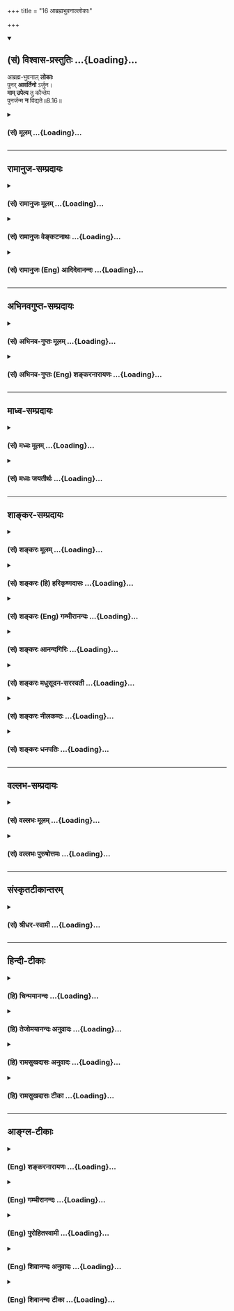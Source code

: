 +++
title = "16 आब्रह्मभुवनाल्लोकाः"

+++
<div class="js_include" newlevelforh1="2" title="(सं) विश्वास-प्रस्तुतिः" unfilled url="/mahAbhAratam/shlokashaH/06-bhIShma-parva/03-bhagavad-gItA-parva/saMskRtam/vishvAsa-prastutiH/08_axara-para-brahma-yo/16_AbrahmabhuvanAllo.md">
<details open><summary><h2>(सं) विश्वास-प्रस्तुतिः ...{Loading}...</h2></summary>

आब्रह्म-भुवनाल् **लोकाः**  
पुनर् **आवर्तिनो** ऽर्जुन।  
**माम् उपेत्य** तु कौन्तेय  
पुनर्जन्म **न** विद्यते॥8.16॥
</details>
</div>
<div class="js_include collapsed" newlevelforh1="3" title="(सं) मूलम्" unfilled url="/mahAbhAratam/shlokashaH/06-bhIShma-parva/03-bhagavad-gItA-parva/saMskRtam/mUlam/08_axara-para-brahma-yo/16_AbrahmabhuvanAllo.md">
<details><summary><h3>(सं) मूलम् ...{Loading}...</h3></summary>

आब्रह्मभुवनाल्लोकाः पुनरावर्तिनोऽर्जुन।  
मामुपेत्य तु कौन्तेय पुनर्जन्म न विद्यते।।8.16।।
</details>
</div>


_________________
## रामानुज-सम्प्रदायः
<div class="js_include collapsed" newlevelforh1="3" title="(सं) रामानुजः मूलम्" unfilled url="/mahAbhAratam/shlokashaH/06-bhIShma-parva/03-bhagavad-gItA-parva/saMskRtam/rAmAnujaH/mUlam/08_axara-para-brahma-yo/16_AbrahmabhuvanAllo.md">
<details><summary><h3>(सं) रामानुजः मूलम् ...{Loading}...</h3></summary>

।।8.16।। ब्रह्मलोकपर्यन्ताः ब्रह्माण्डोदरवर्तिनः सर्वे **लोकाः**
भोगैश्वर्यालयाः **पुनरावर्तिनः** विनाशिनः। अत ऐश्वर्यगतिं प्राप्तानां
प्राप्यस्थानविनाशाद् विनाशित्वम् अवर्जनीयम्। **मां** सर्वज्ञं
सत्यसंकल्पं निखिलजगदुत्पत्तिस्थितिलयलीलं परमकारुणिकं सदा एकरूपं
प्राप्तानां विनाशप्रसङ्गाभावात् तेषां **पुनर्जन्म न
विद्यते। ब्रह्मलोकपर्यन्तानां लोकानां तदन्तर्वर्तिनां च
परमपुरुषसंकल्पकृताम् उत्पत्तिविनाशकालव्यवस्थाम् आह --**

</details>
</div>
<div class="js_include collapsed" newlevelforh1="3" title="(सं) रामानुजः वेङ्कटनाथः" unfilled url="/mahAbhAratam/shlokashaH/06-bhIShma-parva/03-bhagavad-gItA-parva/saMskRtam/rAmAnujaH/venkaTanAthaH/08_axara-para-brahma-yo/16_AbrahmabhuvanAllo.md">
<details><summary><h3>(सं) रामानुजः वेङ्कटनाथः ...{Loading}...</h3></summary>

  
  
।।8.16।। अप्रसक्तस्य प्रतिषेधायोगात् प्रतिषेध्यस्य प्रसङ्गिनश्च
आसन्नवर्तिन उपादातुमुचितत्वान्नश्वरफलभूतैश्वर्यार्थिनां जन्ममात्रं
तन्निषेधमुखेन सूचितम् अतस्तत्रापि हेतुरेव केवलं वक्तव्य इत्यभिप्रायेणाह
-- ऐश्वर्यगतिमिति। मामुपेत्य तु इति भगवतः
प्रतियोगीकरणादाङोऽत्राभिविधिपरत्वाभिप्रायेणाहब्रह्मलोकेति।
प्रकृत्याख्यभगवन्मायामहोदधौ ब्रह्माण्डैरपि यदा बुद्बुदायितं तदा कैव कथा
तदन्तर्वर्तिनां लोकानामित्यभिप्रायेणब्रह्माण्डोदरवर्तिन इत्युक्तम्। तेन
परमाकाशव्यवच्छेदसिद्धिश्च।
ऐश्वर्यानित्यताप्रतिपादनपरत्वायोक्तंभोगैश्वर्यालया इति।
भुवनशब्दसमभिव्याहृतस्य लोकशब्दस्य जनविषयत्वायोगाल्लोकस्व गमनाभावेन
पुनरावृत्तेरप्यभावात् पुनरावृत्तिशब्देन प्रवाहतोऽपि विनाशमात्रं लक्ष्यत
इत्याहविनाशिन इति।
पुनरावृत्तिशब्दस्याजहल्लक्षणावृत्तेस्तल्लोकगतपुरुषपुनरावृत्तिरेव वा
द्वारम्। फलितमाहअत इति। माम् इत्यत्र तुशब्देन
द्योतितानपुनरावृत्तिहेतुविशेषान् दर्शयतिमां सर्वज्ञमित्यादिना।
असर्वज्ञमसत्यसङ्कल्पं कार्यकोटिघटितं (तमनिर्गुणं) निर्घृणं
रजस्तमोमूलरागद्वेषादिनानाविकारशालिनं कञ्चन क्षुद्रदैवतं प्राप्तानां हि
तदन्येन तेनैव वा पुनरावृत्तिः स्यादिति विशेषणानां तात्पर्यम्।  
  

</details>
</div>
<div class="js_include collapsed" newlevelforh1="3" title="(सं) रामानुजः (Eng) आदिदेवानन्दः" unfilled url="/mahAbhAratam/shlokashaH/06-bhIShma-parva/03-bhagavad-gItA-parva/saMskRtam/rAmAnujaH/english/AdidevAnandaH/08_axara-para-brahma-yo/16_AbrahmabhuvanAllo.md">
<details><summary><h3>(सं) रामानुजः (Eng) आदिदेवानन्दः ...{Loading}...</h3></summary>

8.16 All the worlds, from the realm of Brahma included in the Brahmanda
(cosmic sphere), are spheres in which experiences conferring Aisvarya
(prosperity and power) can be obtained. But they are destructible and those who attain them are subject to return. Therefore destruction,
i.e., return is unavoidable for the aspirants for Aisvarya, as the regions where it is attained perish. On the contrary there is no rirth to those who attain Me, the Omniscient, who has true resolves, whose sport is creation, sustentation and dissolution of the entire universe,
who is supremely compassionate and who is always of the same form. For these reasons there is no destruction in the case of those who attain Me. He now elucidates the time-period settled by the Supreme Person's will in regard to the evolution and dissolution of the worlds upto the cosmic sphere of Brahma and of those who are within them.

</details>
</div>


_________________
## अभिनवगुप्त-सम्प्रदायः
<div class="js_include collapsed" newlevelforh1="3" title="(सं) अभिनव-गुप्तः मूलम्" unfilled url="/mahAbhAratam/shlokashaH/06-bhIShma-parva/03-bhagavad-gItA-parva/saMskRtam/abhinava-guptaH/mUlam/08_axara-para-brahma-yo/16_AbrahmabhuvanAllo.md">
<details><summary><h3>(सं) अभिनव-गुप्तः मूलम् ...{Loading}...</h3></summary>

।।8.16।। आ ब्रह्मेति। ब्रह्मलोकप्राप्तानामपि +++(S -- काप्तानामपि)+++
पुनरावृत्तिरस्ति इति सर्वैर्व्याख्यातम्। एतद्भ्युपगमे च
तदुपरितनलोकगतिर्मुक्तिः इत्यभिहितं स्यात्। तच्च न हृदयङ्गममिति
संशयमहामोहकलुषीकृतान्तर्दृशामस्माकं प्रतिभाति। इयमागमाधिगत
व्याख्यावर्तिः +++(S व्याख्यावृत्तिः)+++ -- आब्रह्म यावत् ब्रह्मपदं प्राप्तं
तावत् यस्मात् कस्माच्चित् तिर्यगूर्ध्वादधस्ताद् भुवनात् पुनरावर्तन्ते
चक्रवत् स्थानान्तरमविरतं भ्राम्यन्तो विपरिवर्तन्ते इति।

</details>
</div>
<div class="js_include collapsed" newlevelforh1="3" title="(सं) अभिनव-गुप्तः (Eng) शङ्करनारायणः" unfilled url="/mahAbhAratam/shlokashaH/06-bhIShma-parva/03-bhagavad-gItA-parva/saMskRtam/abhinava-guptaH/english/shankaranArAyaNaH/08_axara-para-brahma-yo/16_AbrahmabhuvanAllo.md">
<details><summary><h3>(सं) अभिनव-गुप्तः (Eng) शङ्करनारायणः ...{Loading}...</h3></summary>

8.16 A Brhma etc. \[This verse\] has been interpreted by all as 'There
is rirth even for those who have reached the world of Brhma (the
personal god).' If this interpretation is accepted, then it would amount
to the proposition that going to the worlds that are higher than that
\[of Brahma\], is emancipation \[from rirth\]. However according to us,
with our inner sight blurred by the powerful darkness of doubt, this
interpretation does not seem to touch the heart \[of the text\]. Hence,
the following is the wick of the lamp brought from the Agama literature
: Till Brahman : Till the status of the Supreme Brahman is attained.
Till then all are subject to return (to rirth) from each and every
world, whether it lies adjacently, or above or below \[the world of
Brahman\]; men run round like a wheel wandering without stop from one
place to another. But who knows in this manner viz., 'from all the world
there is return' ; For, it is heard \[in the Puranas\] that \[the
personal gods like\] Brahma etc., themselves exist indeed for a very
long period. How is it that they too are subject to return again ; If
they are subject to return, will they not be of the nature of having
birth and death ; Expecting this objection, \[the Lord\] says :

</details>
</div>


_________________
## माध्व-सम्प्रदायः
<div class="js_include collapsed" newlevelforh1="3" title="(सं) मध्वः मूलम्" unfilled url="/mahAbhAratam/shlokashaH/06-bhIShma-parva/03-bhagavad-gItA-parva/saMskRtam/madhvaH/mUlam/08_axara-para-brahma-yo/16_AbrahmabhuvanAllo.md">
<details><summary><h3>(सं) मध्वः मूलम् ...{Loading}...</h3></summary>

।।8.16।। महामेरुस्थब्रह्मसदनमारभ्य न पुनरावृत्तिः। तच्चोक्तं
नारायणगोपालकल्पेआ मेरुब्रह्मसदनादा जनान्न जनिर्भुवि। तथाप्यभावः सर्वत्र
प्राप्यैव वसुदेवजम् इति।

</details>
</div>
<div class="js_include collapsed" newlevelforh1="3" title="(सं) मध्वः जयतीर्थः" unfilled url="/mahAbhAratam/shlokashaH/06-bhIShma-parva/03-bhagavad-gItA-parva/saMskRtam/madhvaH/jayatIrthaH/08_axara-para-brahma-yo/16_AbrahmabhuvanAllo.md">
<details><summary><h3>(सं) मध्वः जयतीर्थः ...{Loading}...</h3></summary>

।।8.16।। आब्रह्मभुवनाल्लोकाः पुनरावर्तिनः इति सत्यलोकसहितानां
पुनरावृत्तिरुच्यत इत्येतदपव्याख्यानमिति भावेनाह -- **महामेरुस्थे**ति।
परतः स्थितानाम्। एवं जनलोकमारभ्येत्यपि ग्राह्यम्। कुत एतत् इत्यतः
श्लोकमागमेनैव व्याचष्टे -- **तच्चे**ति। पृथिवीसम्बन्धिनां तदसम्बन्धिनां
लोकानां ग्रहणायोभयोपादानम्। परतः स्थितानाम्। यद्यपीति शेषः। अभावो जनेः
लभ्यत इति शेषः। अनेनैव व्याख्यातं भवति। महामेरुस्थब्रह्मसदनं जनलोकं
चारभ्य न पुनरावृत्तिः। अतो मामुपेत्य पुनर्जन्मेति किमुच्यते इति चेत्
सत्यम् आ ब्रह्मभुवनात् एवमाजनाच्चार्वाग्भवा एव लोकाः पुनरावर्तिनः। परे न
पुनरावर्तिन इति यावत्। तथापि नोक्तमयुक्तम् यतस्तेषु लोकेषु स्थितं
मामुपेत्यावस्थितस्य पुनर्जन्म न विद्यत इति। अन्यथा मामुपेत्य
पुनर्जन्मेत्युक्तत्वात् उत्तरार्धवैयर्थ्यं च।

</details>
</div>


_________________
## शाङ्कर-सम्प्रदायः
<div class="js_include collapsed" newlevelforh1="3" title="(सं) शङ्करः मूलम्" unfilled url="/mahAbhAratam/shlokashaH/06-bhIShma-parva/03-bhagavad-gItA-parva/saMskRtam/shankaraH/mUlam/08_axara-para-brahma-yo/16_AbrahmabhuvanAllo.md">
<details><summary><h3>(सं) शङ्करः मूलम् ...{Loading}...</h3></summary>

।।8.16।। --,आ ब्रह्मभुवनात् भवन्ति अस्मिन् भूतानि इति भुवनम् ब्रह्मणो
भुवनं ब्रह्मभुवनम् ब्रह्मलोक इत्यर्थः **आ ब्रह्मभुवनात्** सह
ब्रह्मभुवनेन **लोकाः** सर्वे **पुनरावर्तिनः** पुनरावर्तनस्वभावाः हे
**अर्जुन। माम्** एकम् **उपेत्य तु कौन्तेय पुनर्जन्म** पुनरुत्पत्तिः न
विद्यते।। ब्रह्मलोकसहिताः लोकाः कस्मात् पुनरावर्तिनः कालपरिच्छिन्नत्वात्।
कथम् --,

</details>
</div>
<div class="js_include collapsed" newlevelforh1="3" title="(सं) शङ्करः (हि) हरिकृष्णदासः" unfilled url="/mahAbhAratam/shlokashaH/06-bhIShma-parva/03-bhagavad-gItA-parva/saMskRtam/shankaraH/hindI/harikRShNadAsaH/08_axara-para-brahma-yo/16_AbrahmabhuvanAllo.md">
<details><summary><h3>(सं) शङ्करः (हि) हरिकृष्णदासः ...{Loading}...</h3></summary>

।।8.16।। तो क्या आपके सिवा अन्य स्थानको प्राप्त होनेवाले पुरुष फिर
संसारमें आते हैं इसपर कहा जाता है --, जिसमें प्राणी उत्पन्न होते और
निवास करते हैं उसका नाम भुवन है ब्रह्मलोक ब्रह्मभुवन कहलाता है। हे
अर्जुन ब्रह्मलोकपर्यन्त अर्थात् ब्रह्मलोकसहित समस्त लोक पुनरावर्ती हैं
अर्थात् जिनमें जाकर फिर संसारमें जन्म लेना पड़े ऐसे हैं। परंतु हे
कुन्तीपुत्र केवल एक मुझे प्राप्त होनेपर फिर पुनर्जन्म -- पुनरुत्पत्ति
नहीं होती।

</details>
</div>
<div class="js_include collapsed" newlevelforh1="3" title="(सं) शङ्करः (Eng) गम्भीरानन्दः" unfilled url="/mahAbhAratam/shlokashaH/06-bhIShma-parva/03-bhagavad-gItA-parva/saMskRtam/shankaraH/english/gambhIrAnandaH/08_axara-para-brahma-yo/16_AbrahmabhuvanAllo.md">
<details><summary><h3>(सं) शङ्करः (Eng) गम्भीरानन्दः ...{Loading}...</h3></summary>

8.16 O Arjuna, all the lokah, worlds; abrahma-bhuvanat, together with
the world of Brahma-bhuvana is that (place) in which creatures are born,
and brahma-bhuvana means the world of Brahma; punah avartinah, are
subject to return, are by nature liable to come again; Tu, but;
kaunteya, O son of Kunti, na vidyate, there is no; punarjanma, rirth;
upetya, after reaching; mam, Me alone. Why are all the worlds together
with the realm of Brahma subject to return; Becuase they are limited by
time. How;

</details>
</div>
<div class="js_include collapsed" newlevelforh1="3" title="(सं) शङ्करः आनन्दगिरिः" unfilled url="/mahAbhAratam/shlokashaH/06-bhIShma-parva/03-bhagavad-gItA-parva/saMskRtam/shankaraH/AnandagiriH/08_axara-para-brahma-yo/16_AbrahmabhuvanAllo.md">
<details><summary><h3>(सं) शङ्करः आनन्दगिरिः ...{Loading}...</h3></summary>

।।8.16।। अपाम सोमममृता अभूम इति श्रुतेः स्वर्गादिगतानामपि
समानैवानावृत्तिरित्याशङ्क्यते -- **किं पुनरिति।** अर्थवादश्रुतौ
कर्मिणाममृतत्वस्यापेक्षिकत्वं विवक्षित्वा परिहरति -- **उच्यत इति।** एतेन
भूरादिलोकचतुष्टयं प्रविष्टानां पुनरावृत्तावपि जनआदिलोकत्रयं
प्राप्तानामपुनरावृत्तिरिति विभागोक्तिरप्रामाणिकत्वादेव हेयेत्यवधेयम्।
तर्हि तद्वदेवेश्वरं प्राप्तानामपि पुनरावृत्तिः शङ्क्यते नेत्याह --
**मामिति।** यावत्संपातश्रुतिवदीश्वरं प्राप्तानां निवृत्ताविद्यानां
पुनरावृत्तिरप्रामाणिकीत्यर्थः। यस्य स्वाभाविकी वंशप्रयुक्ता च
शुद्धिस्तस्यैवोक्तेऽर्थे बुद्धिरुदेतीति मत्वा संबुद्धिद्वयम्।

</details>
</div>
<div class="js_include collapsed" newlevelforh1="3" title="(सं) शङ्करः मधुसूदन-सरस्वती" unfilled url="/mahAbhAratam/shlokashaH/06-bhIShma-parva/03-bhagavad-gItA-parva/saMskRtam/shankaraH/madhusUdana-sarasvatI/08_axara-para-brahma-yo/16_AbrahmabhuvanAllo.md">
<details><summary><h3>(सं) शङ्करः मधुसूदन-सरस्वती ...{Loading}...</h3></summary>

।।8.16।। भगवन्तमुपागतानां सम्यग्दर्शिनामपुनरावृत्तौ कथितायां ततो
विमुखानामसम्यग्दर्शिनां पुनरावृत्तिरर्थसिद्धेत्याह -- आब्रह्मभुवनात्
भवन्त्यत्र भूतानीति भुवनं लोकः। अभिविधावाकारः। ब्रह्मलोकेन सह सर्वेऽपि
लोका मद्विमुखानामसम्यग्दर्शिनां भोगभूमयः पुनरावर्तिनः पुनरावर्तनशीलाः।
ब्रह्मभवनादिति पाठे भवनं वासस्थानमिति स एवार्थः। हे अर्जुन
स्वतःप्रसिद्धमहापौरुष। किं तद्वदेव त्वां प्राप्तानामपि
पुनरावृत्तिर्नेत्याह -- मामीश्वरमेकमुपेत्य तु। तुशब्दो
लोकान्तरवैलक्षण्यद्योतनार्थोऽवधारणार्थो वा। मामेव प्राप्य निर्वृतानां हे
कौन्तेय मातृतोऽपि प्रसिद्धमहानुभाव पुनर्जन्म न विद्यते।
पुनरावृत्तिर्नास्तीत्यर्थः। अत्रार्जुन कौन्तेयेति संबोधनद्वयेन स्वरूपतः
कारणतश्च शुद्धिर्ज्ञानसंपत्तये सूचिता। अत्रेयं व्यवस्था -- ये
क्रममुक्तिफलाभिरुपासनाभिर्ब्रह्मलोकं प्राप्तास्तेषामेव
तत्रोत्पन्नसम्यग्दर्शनानां ब्रह्मणा सह मोक्षः। येतु
पञ्चाग्निविद्यादिभिरतत्क्रतवोऽपि तत्र गतास्तेषामवश्यंभावि पुनर्जन्म।
अतएव क्रममुक्त्यभिप्रायेणब्रह्मलोकमभिसंपद्यते नच पुनरावर्ततेअनावृत्तिः
शब्दात् इति श्रुतिसूत्रयोरुपपत्तिः। इतरत्र तेषामिह न पुनरावृत्तिःइमं
मानवमावर्तं नावर्तन्ते इतिइहेमम् इतिच विशेषणाद्गमनाधिकरणकल्पादन्यत्र
पुनरावृत्तिः प्रतीयते।

</details>
</div>
<div class="js_include collapsed" newlevelforh1="3" title="(सं) शङ्करः नीलकण्ठः" unfilled url="/mahAbhAratam/shlokashaH/06-bhIShma-parva/03-bhagavad-gItA-parva/saMskRtam/shankaraH/nIlakaNThaH/08_axara-para-brahma-yo/16_AbrahmabhuvanAllo.md">
<details><summary><h3>(सं) शङ्करः नीलकण्ठः ...{Loading}...</h3></summary>

।।8.16।। त्वदलाभेऽपि किं स्यादत आह -- **आब्रह्मेति।**
आब्रह्मभुवनाद्ब्रह्मलोकमभिव्याप्य। ब्रह्मलोकेन सहैवेत्यर्थः। लोकाः
पुनरावर्तिनः पुनरावृत्तिस्वभावाः। हे अर्जुन शेषं स्पष्टम्। अत्रेयं
व्यवस्था। ये क्रममुक्तिफलाभिर्दहरादिविद्याभिर्ब्रह्मलोकं गतास्ते तत्रैव
ज्ञानं प्राप्य ब्रह्मणा सह मुच्यन्ते। येतु पञ्चाग्निविद्याभिर्ब्रह्मलोकं
गतास्तेऽनुपासितपरमेश्वराः पुनरावर्तन्त इति।

</details>
</div>
<div class="js_include collapsed" newlevelforh1="3" title="(सं) शङ्करः धनपतिः" unfilled url="/mahAbhAratam/shlokashaH/06-bhIShma-parva/03-bhagavad-gItA-parva/saMskRtam/shankaraH/dhanapatiH/08_axara-para-brahma-yo/16_AbrahmabhuvanAllo.md">
<details><summary><h3>(सं) शङ्करः धनपतिः ...{Loading}...</h3></summary>

।।8.16।। ये पुनर्मा न प्राप्नुवन्ति ब्रह्मलोकादिकं प्राप्ता अपि
पुनरावर्तन्ते इत्याह -- आब्रह्मभुवनादिति। ब्रह्मलोकसहिताः सर्वे लोकाः
पुरनावर्तिनः पुनरवानर्तनस्वभावाः मामीश्वरमेकमुपेत्य तु पुनर्जन्म
पुनरुत्पत्तिः। पुनरावृत्तिरिति यावत्। न विद्यते। अर्जुन कौन्तेयेति
संबोधनद्वयेन साक्षान्मद्भक्ताः मामुपेत्य न निवर्तन्ते इत्यत्र तु नास्ति
संशयः। ब्रह्मलोकं गता अपि ये अश्वमेधादिकर्मणा
विगतापापत्वातस्वच्छतामापन्नास्तत्र गतास्ते पुनरावर्तन्ते। ये तु
मत्संबन्धिहिरण्यगर्भाद्युपासकास्ते तत्रोत्पन्नसम्यग्दर्शनाः न
पुनरावर्तन्ते इति व्यवस्थां सूचयति।

</details>
</div>


_________________
## वल्लभ-सम्प्रदायः
<div class="js_include collapsed" newlevelforh1="3" title="(सं) वल्लभः मूलम्" unfilled url="/mahAbhAratam/shlokashaH/06-bhIShma-parva/03-bhagavad-gItA-parva/saMskRtam/vallabhaH/mUlam/08_axara-para-brahma-yo/16_AbrahmabhuvanAllo.md">
<details><summary><h3>(सं) वल्लभः मूलम् ...{Loading}...</h3></summary>

।।8.16।। अनेवम्भूतानामभक्तानां संसारे पुनरावृत्तिं वदन् स्वप्राप्तानां
तदभावमाह -- आब्रह्मेत्यादिना। हे अर्जुन अन्ये लोकाः ब्रह्मभुवनमभिव्याप्य
निर्दिष्टा जनाः सर्वे एवेह पुनरावर्त्तनशीलाः सन्ति धर्मस्य ह्यनिमित्तस्य
विपाकः परमेष्ठ्यसौ इत्यपि वचनात्। मामुपेत्य तु तथाभूतं पुनर्जन्म तेषां न
विद्यते नैष्कर्म्यगम्यत्वात्। निश्चयार्थं पुनः कथनम्।

</details>
</div>
<div class="js_include collapsed" newlevelforh1="3" title="(सं) वल्लभः पुरुषोत्तमः" unfilled url="/mahAbhAratam/shlokashaH/06-bhIShma-parva/03-bhagavad-gItA-parva/saMskRtam/vallabhaH/puruShottamaH/08_axara-para-brahma-yo/16_AbrahmabhuvanAllo.md">
<details><summary><h3>(सं) वल्लभः पुरुषोत्तमः ...{Loading}...</h3></summary>

  
  
।।8.16।। अथान्येषां पुनर्जन्म भवतीत्यर्थः -- आब्रह्मेति। आब्रह्मभुवनात्
ब्रह्मभुवनमभिव्याप्य सर्वे लोकाः पुनरावर्तिनः सर्वे पुनर्जन्मभाजो
भवन्ति। मां तु उपेत्य कौन्तेय परमस्निग्ध परं जन्म न विद्यते न
स्यादित्यर्थः। तुशब्देन मन्मार्गे प्रवृत्तस्य अत एव शङ्का न भवतीति
ज्ञापितम्।  
  

</details>
</div>


_________________
## संस्कृतटीकान्तरम्
<div class="js_include collapsed" newlevelforh1="3" title="(सं) श्रीधर-स्वामी" unfilled url="/mahAbhAratam/shlokashaH/06-bhIShma-parva/03-bhagavad-gItA-parva/saMskRtam/shrIdhara-svAmI/08_axara-para-brahma-yo/16_AbrahmabhuvanAllo.md">
<details><summary><h3>(सं) श्रीधर-स्वामी ...{Loading}...</h3></summary>

।।8.16।। एतदेव सर्वेष्वपि लोकेषु पुनरावृर्त्तिं दर्शयन्निर्धारयति **--
आब्रह्मेति।** ब्रह्मणो भुवनं वासस्थानं ब्रह्मलोकस्तमभिव्याप्य सर्वे
लोकाः पुनरावर्तनशीलाः ब्रह्मलोकस्यापि
विनाशित्वात्तत्प्राप्तानामनुत्पन्नज्ञानानामवश्यंभावि पुनर्जन्म। य एवं
क्रममुक्तिफलाभिरुपासनाभिर्ब्रह्मलोकं प्राप्तास्तेषामेव
तत्रोत्पन्नज्ञानानां ब्रह्मणा सह मोक्षो नान्येषाम्। तथाचब्रह्मणा सह ते
सर्वे संप्राप्ते प्रतिसंचरे। परस्यान्ते कृतात्मानः प्रविशन्ति परं पदम्।
परस्यान्ते ब्रह्मणः परमायुषोऽन्ते कृतात्मानो ब्रह्मभावापादितमनोवृत्तयः
कर्मद्वारेण येषां ब्रह्मलोकप्राप्तिस्तेषां न मोक्ष इति परिनिष्ठितिः।
मामुपेत्य वर्तमानानां तु पुनर्जन्म नास्त्येवेत्यर्थः।

</details>
</div>


_________________
## हिन्दी-टीकाः
<div class="js_include collapsed" newlevelforh1="3" title="(हि) चिन्मयानन्दः" unfilled url="/mahAbhAratam/shlokashaH/06-bhIShma-parva/03-bhagavad-gItA-parva/hindI/chinmayAnandaH/08_axara-para-brahma-yo/16_AbrahmabhuvanAllo.md">
<details><summary><h3>(हि) चिन्मयानन्दः ...{Loading}...</h3></summary>

।।8.16।। गीताचार्य श्रीकृष्ण की किसी सिद्धांत को बल देकर समझाने की अपनी
विशेष पद्धति यह है कि वे उस सिद्धांत को उसके विरोधी तथ्य की पृष्ठभूमि
में प्रस्तुत करते हैं। गीता में प्रायः इस पद्धति का उपयोग किया गया है।
इस श्लोक में भी परस्पर दो विरोधी तथ्यों को एक साथ व्यक्त किया गया है
जिससे कोई भी विद्यार्थी उन्हें तुलनात्मक दृष्टि से स्पष्ट समझ सकता है।
प्रथम पंक्ति में कहा गया है कि ब्रह्मलोक तक के सब लोक पुनरावर्ती हैं।
इसके विपरीत जो पुरुष आत्मा का साक्षात अनुभव करते हैं वे मुझे प्राप्त
होकर पुनर्जन्म को नहीं प्राप्त होते। वेदान्त में क्रममुक्ति का एक
सिद्धांत प्रतिपादित है। इसके अनुसार जो पुरुष वैदिक कर्म एवं उपासना का
युगपत् (एक साथ) अनुष्ठान करता है वह कर्म और उपासना के इस समुच्चय के
फलस्वरूप ब्रह्मलोक अर्थात् सृष्टिकर्त्ता के लोक को प्राप्त करता है। यहाँ
कल्प की समाप्ति पर ब्रह्मा जी के उपदेश से परब्रह्म के साथ एकरूप हो जाता
है अर्थात् मुक्त हो जाता है। इस ब्रह्मलोक में भी मुक्ति का अधिकारी बनने
के लिए उसे आत्मसंयम ब्रह्मा जी के उपदेश का पालन तथा आत्मविचार करना
आवश्यक होता है। तभी अज्ञान जनित बन्धन से उसकी पूर्ण मुक्ति हो सकती है।
जो जीव ब्रह्मलोक तक नहीं पहुँच पाते वे मोक्ष का आनन्द नहीं अनुभव कर
सकते। कल्प की समाप्ति पर उन्हें अवशिष्ट कर्मों के अनुसार पुनः किसी देह
विशेष को धारण करना पड़ता है। इसी सिद्धांत को दृष्टि में रखते हुए भगवान्
कहते हैं कि ब्रह्मलोक तक के सभी लोकों को प्राप्त हुए जीवों को पुनः जन्म
लेना पड़ता है। किन्तु ब्रह्मलोक को प्राप्त करने पर अधिकारी जीव मुक्त हो
जाता है। परन्तु वर्तमान जीवन में ही जिन्होंने अपने वास्तविक नित्य स्वरूप
का साक्षात् अनुभव कर लिया है वे एक सर्वव्यापी आत्मस्वरूप मुझे प्राप्त
होकर पुनः संसार को प्राप्त नहीं होते। स्वप्न से जाग्रत अवस्था में आने पर
जाग्रत पुरुष पुनः स्वप्न में प्रवेश नहीं करता जागने का अर्थ है सदा के
लिए स्वप्न में अनुभव किये सुख और दुःख से मुक्त हो जाना। जाग्रत पुरुष को
(मुक्त को) प्राप्त होकर साधक स्वप्न (संसार) को पुनः लौटता नहीं।

</details>
</div>
<div class="js_include collapsed" newlevelforh1="3" title="(हि) तेजोमयानन्दः अनुवादः" unfilled url="/mahAbhAratam/shlokashaH/06-bhIShma-parva/03-bhagavad-gItA-parva/hindI/tejomayAnandaH/anuvAdaH/08_axara-para-brahma-yo/16_AbrahmabhuvanAllo.md">
<details><summary><h3>(हि) तेजोमयानन्दः अनुवादः ...{Loading}...</h3></summary>

।।8.16।। हे अर्जुन ! ब्रह्म लोक तक के सब लोग पुनरावर्ती स्वभाव वाले हैं।
परन्तु, हे कौन्तेय ! मुझे प्राप्त होने पर पुनर्जन्म नहीं होता।।

</details>
</div>
<div class="js_include collapsed" newlevelforh1="3" title="(हि) रामसुखदासः अनुवादः" unfilled url="/mahAbhAratam/shlokashaH/06-bhIShma-parva/03-bhagavad-gItA-parva/hindI/rAmasukhadAsaH/anuvAdaH/08_axara-para-brahma-yo/16_AbrahmabhuvanAllo.md">
<details><summary><h3>(हि) रामसुखदासः अनुवादः ...{Loading}...</h3></summary>

।।8.16।। हे अर्जुन ! ब्रह्मलोकतक सभी लोक पुनरावर्ती है; परन्तु हे
कौन्तेय ! मुझे प्राप्त होनेपर पुनर्जन्म नहीं होता।

</details>
</div>
<div class="js_include collapsed" newlevelforh1="3" title="(हि) रामसुखदासः टीका" unfilled url="/mahAbhAratam/shlokashaH/06-bhIShma-parva/03-bhagavad-gItA-parva/hindI/rAmasukhadAsaH/TIkA/08_axara-para-brahma-yo/16_AbrahmabhuvanAllo.md">
<details><summary><h3>(हि) रामसुखदासः टीका ...{Loading}...</h3></summary>

।।8.16।।***व्याख्या--*(टिप्पणी प₀ 467.2)** **'आब्रह्मभुवनाल्लोकाः
पुनरावर्तिनोऽर्जुन'--**हे अर्जुन ! ब्रह्माजीके लोकको लेकर सभी लोक
पुनरावर्ती हैं, अर्थात् ब्रह्मलोक और उससे नीचेके जितने लोक
(सुखभोग-भूमियाँ) हैं, उनमें रहनेवाले सभी प्राणियोंको उन-उन लोकोंके
प्रापक पुण्य समाप्त हो जानेपर लौटकर आना ही पड़ता है। जितनी भी भोग-भूमियाँ
हैं, उन सबमें ब्रह्मलोकको श्रेष्ठ बताया गया है। मात्र पृथ्वीमण्डलका राजा
हो और उसका धनधान्यसे सम्पन्न राज्य हो, स्त्री-पुरुष, परिवार आदि सभी उसके
अनुकूल हों, उसकी युवावस्था हो तथा शरीर नीरोग हो--यह मृत्यु-लोकका पूर्ण
सुख माना गया है। मृत्युलोकके सुखसे सौ गुणा अधिक सुख मर्त्य देवताओंका है।
मर्त्य देवता उनको कहते हैं, जो पुण्यकर्म करके देवलोकको प्राप्त होते हैं
और देवलोकके प्रापक पुण्य क्षीण होनेपर पुनः मृत्युलोकमें आ जाते हैं (गीता
9। 21)। इन मर्त्य देवताओंसे सौ गुणा अधिक सुख आजान देवताओंका है। आजान
देवता वे कहलाते हैं, जो कल्पके आदिमें देवता बने हैं और कल्पके अन्ततक
देवता बने रहेंगे। इन आजान देवताओंसे सौ गुणा अधिक सुख इन्द्रका माना गया
है। इन्द्रके सुखसे सौ गुणा अधिक सुख ब्रह्मलोकका माना गया है। इस
ब्रह्मलोकके सुखसे भी अनन्त गुणा अधिक सुख भगवत्प्राप्त, तत्त्वज्ञ,
जीवन्मुक्त महापुरुषका माना गया है। तात्पर्य यह है कि पृथ्वीमण्डलसे लेकर
ब्रह्मलोकतकका सुख सीमित, परिवर्तनशील और विनाशी है। परन्तु
भगवत्प्राप्तिका सुख अनन्त है, अपार है, अगाध है। यह सुख कभी नष्ट नहीं
होता। अनन्त ब्रह्मा और अनन्त ब्रह्माण्ड समाप्त हो जायँ, तो भी यह
परमात्मप्राप्तिका सुख कभी नष्ट नहीं होता, सदा बना रहता है।

</details>
</div>


_________________
## आङ्ग्ल-टीकाः
<div class="js_include collapsed" newlevelforh1="3" title="(Eng) शङ्करनारायणः" unfilled url="/mahAbhAratam/shlokashaH/06-bhIShma-parva/03-bhagavad-gItA-parva/english/shankaranArAyaNaH/08_axara-para-brahma-yo/16_AbrahmabhuvanAllo.md">
<details><summary><h3>(Eng) शङ्करनारायणः ...{Loading}...</h3></summary>

8.16. Till the Brahman \[is attained\], people do return from \[each and every\] world, O Arjuna ! But there is no rirth for one who has attained Me, O son of Kunti !

</details>
</div>
<div class="js_include collapsed" newlevelforh1="3" title="(Eng) गम्भीरानन्दः" unfilled url="/mahAbhAratam/shlokashaH/06-bhIShma-parva/03-bhagavad-gItA-parva/english/gambhIrAnandaH/08_axara-para-brahma-yo/16_AbrahmabhuvanAllo.md">
<details><summary><h3>(Eng) गम्भीरानन्दः ...{Loading}...</h3></summary>

8.16 O Arjuna, all the worlds together with the world of Brahma are subject to return. But, O son of Kunti, there is no rirth after reaching Me.

</details>
</div>
<div class="js_include collapsed" newlevelforh1="3" title="(Eng) पुरोहितस्वामी" unfilled url="/mahAbhAratam/shlokashaH/06-bhIShma-parva/03-bhagavad-gItA-parva/english/purohitasvAmI/08_axara-para-brahma-yo/16_AbrahmabhuvanAllo.md">
<details><summary><h3>(Eng) पुरोहितस्वामी ...{Loading}...</h3></summary>

8.16 The worlds, with the whole realm of creation, come and go; but, O Arjuna, whoso comes to Me, for him there is nor rebirth.

</details>
</div>
<div class="js_include collapsed" newlevelforh1="3" title="(Eng) शिवानन्दः अनुवादः" unfilled url="/mahAbhAratam/shlokashaH/06-bhIShma-parva/03-bhagavad-gItA-parva/english/shivAnandaH/anuvAdaH/08_axara-para-brahma-yo/16_AbrahmabhuvanAllo.md">
<details><summary><h3>(Eng) शिवानन्दः अनुवादः ...{Loading}...</h3></summary>

8.16 (All) the worlds including the world of Brahma are subject to return again, O Arjuna; but he who reaches Me, O son of Kunti, has no rirth.

</details>
</div>
<div class="js_include collapsed" newlevelforh1="3" title="(Eng) शिवानन्दः टीका" unfilled url="/mahAbhAratam/shlokashaH/06-bhIShma-parva/03-bhagavad-gItA-parva/english/shivAnandaH/TIkA/08_axara-para-brahma-yo/16_AbrahmabhuvanAllo.md">
<details><summary><h3>(Eng) शिवानन्दः टीका ...{Loading}...</h3></summary>

8.16 आब्रह्मभुवनात् up to the world of Brahma; लोकाः worlds;
पुनरावर्तिनः subject to return; अर्जुन O Arjuna; माम् Me; उपेत्य having attained; तु but; कौन्तेय O Kaunteya; पुनर्जन्म rirth; न not; विद्यते
is.Commentary Those devotees who practise Daharopasana (a kind of meditation on the mystic space in the heart) and other devotees who reach Brahmaloka through the path of the gods (Devayana) and attain gradual liberation (KramaMukti) will not return again to this world. But those who reach Brahmaloka through the practice of the Panchagni Vidya
(a ritual) will enjoy life in Brahmaloka and come back to this world.All the worlds are subjected to return because they are limited or conditioned by time.

</details>
</div>
